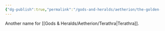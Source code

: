 ```yaml
---
{"dg-publish":true,"permalink":"/gods-and-heralds/aetherion/the-golden-being/","updated":"2025-06-10T19:02:19.690+01:00"}
---
```


Another name for [[Gods & Heralds/Aetherion/Terathra\|Terathra]].
